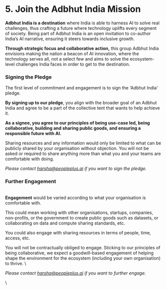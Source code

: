 # 5. Join the Adbhut India Mission

**Adbhut India is a destination** where India is able to harness AI to solve real challenges, thus crafting a future where technology uplifts every segment of society.  Being part of Adbhut India is an open invitation to co-author India’s AI narrative, ensuring it steers towards inclusive growth.

**Through strategic focus and collaborative action,** this group Adbhut India envisions making the nation a beacon of AI innovation, where the technology serves all, not a select few and aims to solve the ecosystem-level challenges India faces in order to get to the destination.



### Signing the Pledge

The first level of commitment and engagement is to sign the 'Adbhut India' pledge.&#x20;

**By signing up to our pledge**, you align with the broader goal of an Adbhut India and agree to be a part of the collective tent that wants to help achieve it.&#x20;

**As a signee, you agree to our principles of being use-case led, being collaborative, building and sharing public goods, and ensuring a responsible future with AI.**&#x20;

Sharing resources and any information would only be limited to what can be publicly shared by your organisation without objection. You will not be asked or required to share anything more than what you and your teams are comfortable with doing.&#x20;

_Please contact harsha@peopleplus.ai if you want to sign the pledge._



### Further Engagement

\
**Engagement** would be varied according to what your organisation is comfortable with.&#x20;

This could mean working with other organisations, startups, companies, non-profits, or the government to create public goods such as datasets, or collaborating on data and compute sharing standards, etc.&#x20;

You could also engage with sharing resources in terms of people, time, access, etc.

You will not be contractually obliged to engage. Sticking to our principles of being collaborative, we expect a goodwill-based engagement of helping shape the environment for the ecosystem (including your own organisation) to thrive.  \


_Please contact harsha@peopleplus.ai if you want to further engage._

\


